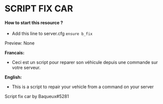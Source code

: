 # SCRIPT FIX CAR

#### How to start this resource ?
   - Add this line to server.cfg `ensure b_fix`

Preview: None

__Francais:__
   - Ceci est un script pour reparer son véhicule depuis une commande sur votre serveur.

__English:__
   - This is a script to repair your vehicle from a command on your server


Script fix car by Baqueux#5281
